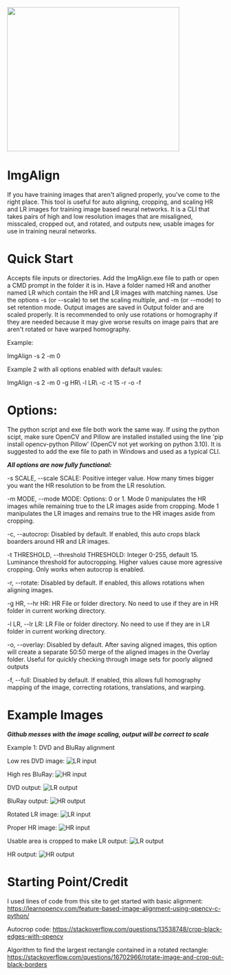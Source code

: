 <img src="https://imgur.com/Ru7XVb6.png" align="center" width="400" height="335">

# ImgAlign
If you have training images that aren't aligned properly, you've come to the right place.  This tool is useful for auto aligning, cropping, and scaling HR and LR images for training image based neural networks.  It is a CLI that takes pairs of high and low resolution images that are misaligned, misscaled, cropped out, and rotated, and outputs new, usable images for use in training neural networks.  


# Quick Start
Accepts file inputs or directories.  Add the ImgAlign.exe file to path or open a CMD prompt in the folder it is in.  Have a folder named HR and another named LR which contain the HR and LR images with matching names.  Use the options -s (or --scale) to set the scaling multiple, and -m (or --mode) to set retention mode.  Output images are saved in Output folder and are scaled properly. It is recommended to only use rotations or homography if they are needed because it may give worse results on image pairs that are aren't rotated or have warped homography.

Example:

ImgAlign -s 2 -m 0

Example 2 with all options enabled with default vaules:

ImgAlign -s 2 -m 0 -g HR\ -l LR\ -c -t 15 -r -o -f


# Options:
The python script and exe file both work the same way.  If using the python scipt, make sure OpenCV and Pillow are installed installed using the line 'pip install opencv-python Pillow' (OpenCV not yet working on python 3.10).  It is suggested to add the exe file to path in Windows and used as a typical CLI. 


***All options are now fully functional:***

-s SCALE, --scale SCALE:                   Positive integer value. How many times bigger you want the HR resolution to be from the LR
                                          resolution.

-m MODE, --mode MODE:                      Options: 0 or 1. Mode 0 manipulates the HR images while remaining true to the LR images aside
                                          from cropping. Mode 1 manipulates the LR images and remains true to the HR images aside from
                                          cropping.

-c, --autocrop:                            Disabled by default. If enabled, this auto crops black boarders around HR and LR images.

-t THRESHOLD, --threshold THRESHOLD:       Integer 0-255, default 15. Luminance threshold for autocropping. Higher values cause more
                                          agressive cropping. Only works when autocrop is enabled.

-r, --rotate:                              Disabled by default. If enabled, this allows rotations when aligning images.

-g HR, --hr HR:                            HR File or folder directory. No need to use if they are in HR folder in current working
                                          directory.
                                          
-l LR, --lr LR:                            LR File or folder directory. No need to use if they are in LR folder in current working
                                          directory.
                                          
-o, --overlay:                             Disabled by default. After saving aligned images, this option will create a separate 50:50
                                          merge of the aligned images in the Overlay folder. Useful for quickly checking through image
                                          sets for poorly aligned outputs

-f, --full:                                Disabled by default.  If enabled, this allows full homography mapping of the image, correcting rotations, translations, and warping.


# Example Images

***Github messes with the image scaling, output will be correct to scale***

Example 1: DVD and BluRay alignment

Low res DVD image:
![LR input](https://imgur.com/Ba6PSTH.png)

High res BluRay:
![HR input](https://imgur.com/KaGJigN.png)

DVD output:
![LR output](https://imgur.com/0leDQ8B.png)

BluRay output:
![HR output](https://imgur.com/c0ljhQD.png)


Rotated LR image:
![LR input](https://imgur.com/b3OnyKN.png)

Proper HR image:
![HR input](https://imgur.com/4N6Bk8q.png)

Usable area is cropped to make LR output:
![LR output](https://imgur.com/h1dr5lr.png)

HR output:
![HR output](https://imgur.com/NMc3Rai.png)



# Starting Point/Credit

I used lines of code from this site to get started with basic alignment:
https://learnopencv.com/feature-based-image-alignment-using-opencv-c-python/

Autocrop code:
https://stackoverflow.com/questions/13538748/crop-black-edges-with-opencv

Algorithm to find the largest rectangle contained in a rotated rectangle:
https://stackoverflow.com/questions/16702966/rotate-image-and-crop-out-black-borders

